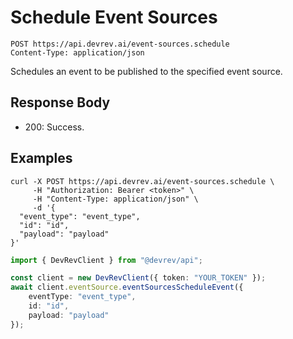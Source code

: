 # Schedule Event Sources

```http
POST https://api.devrev.ai/event-sources.schedule
Content-Type: application/json
```

Schedules an event to be published to the specified event source.




## Response Body

- 200: Success.

## Examples

```shell
curl -X POST https://api.devrev.ai/event-sources.schedule \
     -H "Authorization: Bearer <token>" \
     -H "Content-Type: application/json" \
     -d '{
  "event_type": "event_type",
  "id": "id",
  "payload": "payload"
}'
```

```typescript
import { DevRevClient } from "@devrev/api";

const client = new DevRevClient({ token: "YOUR_TOKEN" });
await client.eventSource.eventSourcesScheduleEvent({
    eventType: "event_type",
    id: "id",
    payload: "payload"
});

```